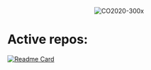 <div align=center>
  
![CO2020-300x](https://user-images.githubusercontent.com/12165342/185935751-9c1febef-2b3f-465d-9810-4f53ef192b71.png)
  
</div>

# Active repos:

[![Readme Card](https://github-readme-stats.vercel.app/api/pin/?username=Creative-Olympics&repo=CO2020-Website)](https://github.com/Creative-Olympics/CO2020-Website)
